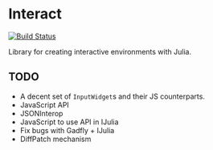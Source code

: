 # Interact

[![Build Status](https://travis-ci.org/shashi/Interact.jl.png)](https://travis-ci.org/shashi/Interact.jl)

Library for creating interactive environments with Julia.

## TODO

* A decent set of `InputWidget`s and their JS counterparts.
* JavaScript API
* JSONInterop
* JavaScript to use API in IJulia
* Fix bugs with Gadfly + IJulia
* DiffPatch mechanism
